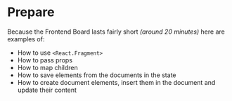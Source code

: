 # Prepare

Because the Frontend Board lasts fairly short _(around 20 minutes)_ here are examples of:

- How to use `<React.Fragment>`
- How to pass props
- How to map children
- How to save elements from the documents in the state
- How to create document elements, insert them in the document and update their content
